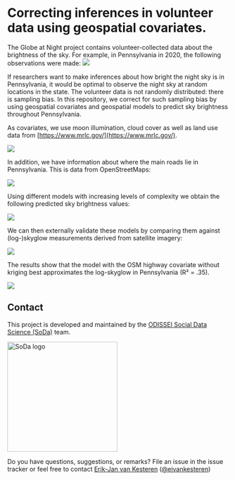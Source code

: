 # Correcting inferences in volunteer data using geospatial covariates.

The Globe at Night project contains volunteer-collected data about the brightness of the sky. For example, in Pennsylvania in 2020, the following observations were made:
![](/img/raw_gan.png)

If researchers want to make inferences about how bright the night sky is in Pennsylvania, it would be optimal to observe the night sky at random locations in the state. The volunteer data is not randomly distributed: there is sampling bias. In this repository, we correct for such sampling bias by using geospatial covariates and geospatial models to predict sky brightness throughout Pennsylvania. 

As covariates, we use moon illumination, cloud cover as well as land use data from [https://www.mrlc.gov/](https://www.mrlc.gov/). 

![](/img/raw_landuse.png)

In addition, we have information about where the main roads lie in Pennsylvania. This is data from OpenStreetMaps:

![](/img/raw_highway.png)

Using different models with increasing levels of complexity we obtain the following predicted sky brightness values:

![](/img/model_predictions.png)

We can then externally validate these models by comparing them against (log-)skyglow measurements derived from satellite imagery:

![](/img/skyglow.png)

The results show that the model with the OSM highway covariate without kriging best approximates the log-skyglow in Pennsylvania (R² = .35).

![](/img/comparison.png)

## Contact

This project is developed and maintained by the [ODISSEI Social Data
Science (SoDa)](https://odissei-data.nl/nl/soda/) team.

<img src="word_colour-l.png" alt="SoDa logo" width="250px"/>

Do you have questions, suggestions, or remarks? File an issue in the
issue tracker or feel free to contact [Erik-Jan van
Kesteren](https://github.com/vankesteren)
([@ejvankesteren](https://twitter.com/ejvankesteren))

